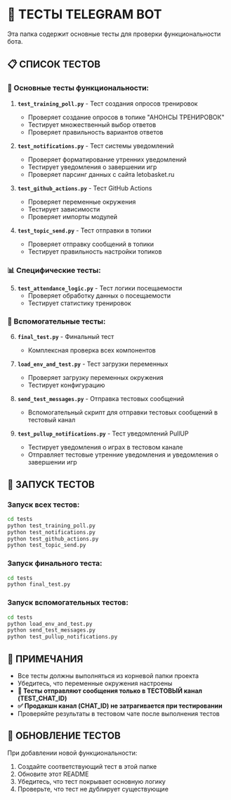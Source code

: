 # 🧪 ТЕСТЫ TELEGRAM BOT

Эта папка содержит основные тесты для проверки функциональности бота.

## 📋 СПИСОК ТЕСТОВ

### 🏀 Основные тесты функциональности:

1. **`test_training_poll.py`** - Тест создания опросов тренировок
   - Проверяет создание опросов в топике "АНОНСЫ ТРЕНИРОВОК"
   - Тестирует множественный выбор ответов
   - Проверяет правильность вариантов ответов

2. **`test_notifications.py`** - Тест системы уведомлений
   - Проверяет форматирование утренних уведомлений
   - Тестирует уведомления о завершении игр
   - Проверяет парсинг данных с сайта letobasket.ru

3. **`test_github_actions.py`** - Тест GitHub Actions
   - Проверяет переменные окружения
   - Тестирует зависимости
   - Проверяет импорты модулей

4. **`test_topic_send.py`** - Тест отправки в топики
   - Проверяет отправку сообщений в топики
   - Тестирует правильность настройки топиков

### 📊 Специфические тесты:

5. **`test_attendance_logic.py`** - Тест логики посещаемости
   - Проверяет обработку данных о посещаемости
   - Тестирует статистику тренировок

### 🔧 Вспомогательные тесты:

6. **`final_test.py`** - Финальный тест
   - Комплексная проверка всех компонентов

7. **`load_env_and_test.py`** - Тест загрузки переменных
   - Проверяет загрузку переменных окружения
   - Тестирует конфигурацию

8. **`send_test_messages.py`** - Отправка тестовых сообщений
   - Вспомогательный скрипт для отправки тестовых сообщений в тестовый канал

9. **`test_pullup_notifications.py`** - Тест уведомлений PullUP
   - Тестирует уведомления о играх в тестовом канале
   - Отправляет тестовые утренние уведомления и уведомления о завершении игр

## 🚀 ЗАПУСК ТЕСТОВ

### Запуск всех тестов:
```bash
cd tests
python test_training_poll.py
python test_notifications.py
python test_github_actions.py
python test_topic_send.py
```

### Запуск финального теста:
```bash
cd tests
python final_test.py
```

### Запуск вспомогательных тестов:
```bash
cd tests
python load_env_and_test.py
python send_test_messages.py
python test_pullup_notifications.py
```

## 📝 ПРИМЕЧАНИЯ

- Все тесты должны выполняться из корневой папки проекта
- Убедитесь, что переменные окружения настроены
- **🧪 Тесты отправляют сообщения только в ТЕСТОВЫЙ канал (TEST_CHAT_ID)**
- **✅ Продакшн канал (CHAT_ID) не затрагивается при тестировании**
- Проверяйте результаты в тестовом чате после выполнения тестов

## 🔄 ОБНОВЛЕНИЕ ТЕСТОВ

При добавлении новой функциональности:
1. Создайте соответствующий тест в этой папке
2. Обновите этот README
3. Убедитесь, что тест покрывает основную логику
4. Проверьте, что тест не дублирует существующие
